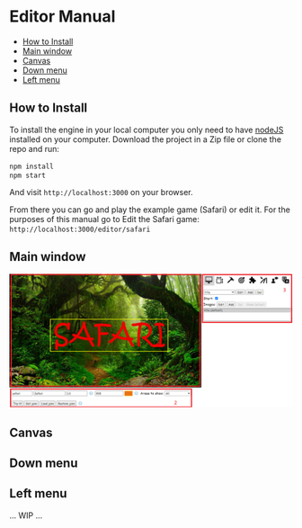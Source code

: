 # Editor Manual
- [How to Install](#how-to-install)
- [Main window](#main-window)
- [Canvas](canvas)
- [Down menu](down-menu)
- [Left menu](left-menu)

## How to Install
To install the engine in your local computer you only need to have [nodeJS](https://nodejs.org/en/) installed on your computer. Download the project in a Zip file or clone the repo and run:
```
npm install
npm start
```
And visit `http://localhost:3000` on your browser.

From there you can go and play the example game (Safari) or edit it. For the purposes of this manual go to Edit the Safari game: `http://localhost:3000/editor/safari`

## Main window
![canvas](./images/canvas.png)

## Canvas
## Down menu
## Left menu
... WIP ...
